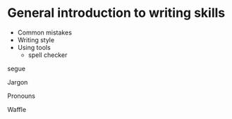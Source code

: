 # General introduction to writing skills

*	Common mistakes
*	Writing style
*	Using tools
	-	spell checker
	
segue

Jargon

Pronouns

Waffle


